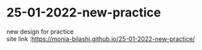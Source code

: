 # 25-01-2022-new-practice
new design for practice <br>
site link :https://monia-bilashi.github.io/25-01-2022-new-practice/
